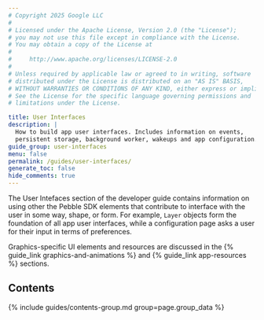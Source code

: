 ```yaml
---
# Copyright 2025 Google LLC
#
# Licensed under the Apache License, Version 2.0 (the "License");
# you may not use this file except in compliance with the License.
# You may obtain a copy of the License at
#
#     http://www.apache.org/licenses/LICENSE-2.0
#
# Unless required by applicable law or agreed to in writing, software
# distributed under the License is distributed on an "AS IS" BASIS,
# WITHOUT WARRANTIES OR CONDITIONS OF ANY KIND, either express or implied.
# See the License for the specific language governing permissions and
# limitations under the License.

title: User Interfaces
description: |
  How to build app user interfaces. Includes information on events,
  persistent storage, background worker, wakeups and app configuration.
guide_group: user-interfaces
menu: false
permalink: /guides/user-interfaces/
generate_toc: false
hide_comments: true
---
```


The User Intefaces section of the developer guide contains information on using
other the Pebble SDK elements that contribute to interface with the user in some
way, shape, or form. For example, ``Layer`` objects form the foundation of all
app user interfaces, while a configuration page asks a user for their input in
terms of preferences.

Graphics-specific UI elements and resources are discussed in the
{% guide_link graphics-and-animations %} and 
{% guide_link app-resources %} sections.


## Contents

{% include guides/contents-group.md group=page.group_data %}
